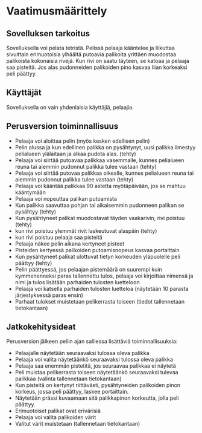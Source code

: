 # Vaatimusmäärittely

## Sovelluksen tarkoitus

Sovelluksella voi pelata tetristä. Pelissä pelaaja kääntelee ja liikuttaa sivuittain erimuotoisia ylhäältä putoavia palikoita yrittäen muodostaa palikoista kokonaisia rivejä. Kun rivi on saatu täyteen, se katoaa ja pelaaja saa pisteitä. Jos alas pudonneiden palikoiden pino kasvaa liian korkeaksi peli päättyy.

## Käyttäjät

Sovelluksella on vain yhdenlaisia käyttäjiä, pelaajia.

## Perusversion toiminnallisuus

* Pelaaja voi aloittaa pelin (myös kesken edellisen pelin)
* Pelin alussa ja kun edellinen palikka on pysähtynyt, uusi palikka ilmestyy pelialueen ylälaitaan ja alkaa pudota alas. (tehty)
* Pelaaja voi siirtää putoavaa palikkaa vasemmalle, kunnes pelialueen reuna tai aiemmin pudonnut palikka tulee vastaan (tehty)
* Pelaaja voi siirtää putovaa palikkaa oikealle, kunnes pelialueen reuna tai aiemmin pudonnut palikka tulee vastaan (tehty)
* Pelaaja voi kääntää palikkaa 90 astetta myötäpäivään, jos se mahtuu kääntymään
* Pelaaja voi nopeuttaa palikan putoamista
* Kun palikka saavuttaa pohjan tai aikaisemmin pudonneen palikan se pysähtyy (tehty)
* Kun pysähtyneet palikat muodostavat täyden vaakarivin, rivi poistuu (tehty)
* kun rivi poistuu ylemmät rivit laskeutuvat alaspäin (tehty)
* kun rivi poistuu pelaaja saa pisteitä
* Pelaaja näkee pelin aikana kertyneet pisteet
* Pisteiden kertyessä palikoiden putoamisnopeus kasvaa portaittain
* Kun pysähtyneet palikat ulottuvat tietyn korkeuden yläpuolelle peli päättyy (tehty)
* Pelin päättyessä, jos pelaajan pistemäärä on suurempi kuin kymmenenneksi paras tallennettu tulos, pelaaja voi kirjoittaa nimensä ja nimi ja tulos lisätään parhaiden tulosten luetteloon
* Pelaaja voi katsella parhaiden tulosten luetteloa (näytetään 10 parasta järjestyksessä paras ensin)
* Parhaat tulokset muistetaan pelikerrasta toiseen (tiedot tallennetaan tietokantaan)

## Jatkokehitysideat

Perusversion jälkeen peliin ajan salliessa lisättäviä toiminnallisuuksia:
* Pelaajalle näytetään seuraavaksi tulossa oleva palikka
* Pelaaja voi valita näytetäänkö seuraavaksi tulossa oleva palikka
* Pelaaja saa enemmän pistetitä, jos seuraavaa palikkaa ei näytetä
* Peli muistaa pelikerrasta toiseen näytetäänkö seuraavaksi tulevaa palikkaa (valinta tallennetaan tietokantaan)
* Kun pisteitä on kertynyt riittävästi, pysähtyneiden palikoiden pinon korkeus, jossa peli päättyy, laskee portaittain.
* Näytetään prässi kuvaamaan sitä palikkapinon korkeutta, jolla peli päättyy.
* Erimuotoiset palikat ovat erivärisiä
* Pelaaja voi valita palikoiden värit
* Valitut värit muistetaan (tallennetaan tietokantaan)


